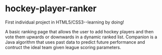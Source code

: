 # hockey-player-ranker
First individual project in HTML5/CSS3--learning by doing!

A basic ranking page that allows the user to add hockey players and then vote them upwards or downwards in a dynamic ranked list. Companion is a Java algorithm that uses past data to predict future performance and contruct the ideal team given league scoring parameters.
